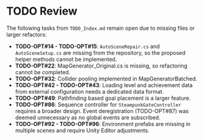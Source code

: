 # TODO Review
The following tasks from `TODO_Index.md` remain open due to missing files or larger refactors:
- **TODO-OPT#14 - TODO-OPT#15**: `AutoSceneRepair.cs` and `AutoSceneSetup.cs` are missing from the repository, so the proposed helper methods cannot be implemented.
- **TODO-OPT#22**: MapGenerator_Original.cs is missing, so refactoring cannot be completed.
- **TODO-OPT#32**: Collider pooling implemented in MapGeneratorBatched.
- **TODO-OPT#42 - TODO-OPT#43**: Loading level and achievement data from external configuration needs a dedicated data format.
- **TODO-OPT#49**: Pathfinding based goal placement is a larger feature.
- **TODO-OPT#86**: Sequence controller for `SteampunkGateController` requires a broader design. Event deregistration (TODO-OPT#87) was deemed unnecessary as no global events are subscribed.
- **TODO-OPT#92 - TODO-OPT#96**: Environment prefabs are missing in multiple
  scenes and require Unity Editor adjustments.
